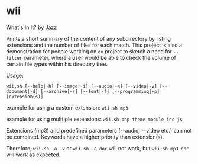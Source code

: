 # wii
What's In It? by Jazz

Prints a short summary of the content of any subdirectory by listing extensions and the number of files for each match. 
This project is also a demonstration for people working on `du` project to sketch a need for `--filter` parameter, where a user would be able to check the volume of certain file types within his directory tree.

Usage: 

`wii.sh [--help|-h] [--image|-i] [--audio|-a] [--video|-v] [--document|-d] [--archive|-r] [--font|-f] [--programming|-p] [extension(s)]`

example for using a custom extension: `wii.sh mp3`

example for using multtiple extensions: `wii.sh php theme module inc js`

Extensions (mp3) and predefined parameters (--audio, --video etc.) can not be combined. Keywords have a higher priority than extension(s).

Therefore, `wii.sh -a -v` or `wii.sh -a doc` will not work, but `wii.sh mp3 doc` will work as expected.
